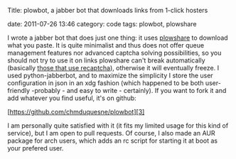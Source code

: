 Title: plowbot, a jabber bot that downloads links from 1-click hosters

date: 2011-07-26 13:46
category: code
tags: plowbot, plowshare

I wrote a jabber bot that does just one thing: it uses [plowshare][1] to
download what you paste. It is quite minimalist and thus does not offer
queue management features nor advanced captcha solving possibilities, so
you should not try to use it on links plowshare can't break automatically
(basically [those that use recaptcha][2]), otherwise it will eventually
freeze. I used python-jabberbot, and to maximize the simplicity I store
the user configuration in json in an xdg fashion (which happened to be
both user-friendly -probably - and easy to write - certainly). If you want
to fork it and add whatever you find useful, it's on github:

[https://github.com/chmduquesne/plowbot][3]

I am personally quite satisfied with it (it fits my limited usage
for this kind of service), but I am open to pull requests. Of
course, I also made an AUR package for arch users, which adds an rc
script for starting it at boot as your prefered user.


[1]: https://code.google.com/p/plowshare/
[2]: https://code.google.com/p/plowshare/wiki/Readme
[3]: https://github.com/chmduquesne/plowbot
